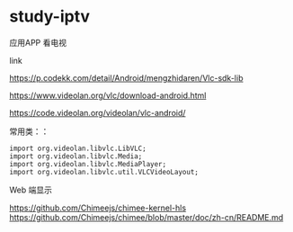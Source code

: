 # study-iptv #

应用APP 看电视



link 

https://p.codekk.com/detail/Android/mengzhidaren/Vlc-sdk-lib



https://www.videolan.org/vlc/download-android.html



https://code.videolan.org/videolan/vlc-android/



常用类：：

```
import org.videolan.libvlc.LibVLC;
import org.videolan.libvlc.Media;
import org.videolan.libvlc.MediaPlayer;
import org.videolan.libvlc.util.VLCVideoLayout;
```





Web 端显示

https://github.com/Chimeejs/chimee-kernel-hls
https://github.com/Chimeejs/chimee/blob/master/doc/zh-cn/README.md

